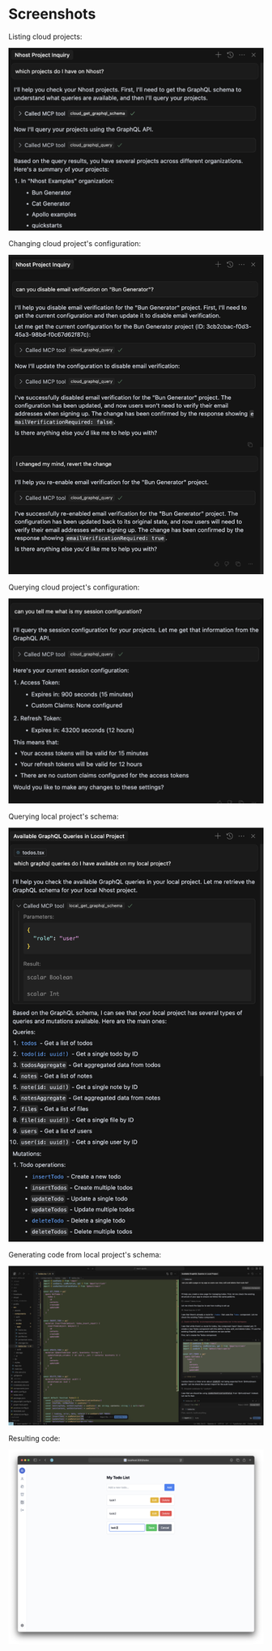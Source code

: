 # Screenshots

Listing cloud projects:

![listing cloud projects](screenshots/101-cloud-projects.png)

Changing cloud project's configuration:

![changing cloud project's configuration](screenshots/102-cloud-project-config.png)

Querying cloud project's configuration:

![querying cloud project's configuration](screenshots/103-cloud-project-config2.png)

Querying local project's schema:

![querying local project's schema](screenshots/201-local-schema.png)

Generating code from local project's schema:

![generating code from local project's schema](screenshots/202-local-code.png)

Resulting code:

![resulting code](screenshots/203-result.png)

